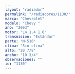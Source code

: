 ```yaml
---
layout: "radiador"
permalink: "/radiadores/1130/"
marca: "Chevrolet"
modelo: "Chevy "
ano: "2003"
motor: "L4 1.4 1.6"
transmision: "Estándar"
parte: "M-516"
clima: "Sin clima"
alto: "20 7/8"
ancho: "10 3/4"
observaciones: ""
id: "1130"
---
```


